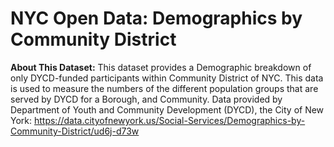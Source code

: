 # NYC Open Data: Demographics by Community District

**About This Dataset:** This dataset provides a Demographic breakdown of only DYCD-funded participants within Community District of NYC. This data is used to measure the numbers of the different population groups that are served by DYCD for a Borough, and Community. Data provided by Department of Youth and Community Development (DYCD), the City of New York: https://data.cityofnewyork.us/Social-Services/Demographics-by-Community-District/ud6j-d73w